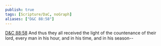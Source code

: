 ```yaml
---
publish: true
tags: [Scripture/DaC, noGraph]
aliases: ["D&C 88:58"]
---
```

[D&C 88:58](https://churchofjesuschrist.org/study/scriptures/dc-testament/dc/88?lang=eng&id=p58#p58) And thus they all received the light of the countenance of their lord, every man in his hour, and in his time, and in his season--
